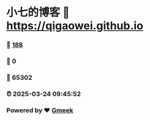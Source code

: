 # 小七的博客 :link: https://qigaowei.github.io 
### :page_facing_up: [188](https://qigaowei.github.io/tag.html) 
### :speech_balloon: 0 
### :hibiscus: 65302 
### :alarm_clock: 2025-03-24 09:45:52 
### Powered by :heart: [Gmeek](https://github.com/Meekdai/Gmeek)
